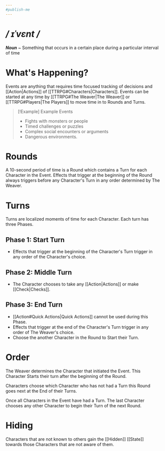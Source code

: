 ```yaml
---
#publish-me
---
```

# */ ɪˈvɛnt /*
***Noun*** ~ Something that occurs in a certain place during a particular interval of time
# What's Happening?
Events are anything that requires time focused tracking of decisions and [[Action|Actions]] of [[TTRPG#Characters|Characters]]. Events can be started at any time by [[TTRPG#The Weaver|The Weaver]] or [[TTRPG#Players|The Players]] to move time in to Rounds and Turns.
>[!Example] Example Events
>- Fights with monsters or people
>- Timed challenges or puzzles
>- Complex social encounters or arguments
>- Dangerous environments.
# Rounds
A 10-second period of time is a Round which contains a Turn for each Character in the Event.
Effects that trigger at the beginning of the Round always triggers before any Character's Turn in any order determined by The Weaver.
# Turns
Turns are localized moments of time for each Character. Each turn has three Phases.
## Phase 1: Start Turn
- Effects that trigger at the beginning of the Character's Turn trigger in any order of the Character's choice.
## Phase 2: Middle Turn
- The Character chooses to take any [[Action|Actions]] or make [[Check|Checks]].
## Phase 3: End Turn
- [[Action#Quick Actions|Quick Actions]] cannot be used during this Phase.
- Effects that trigger at the end of the Character's Turn trigger in any order of The Weaver's choice.
- Choose the another Character in the Round to Start their Turn.
# Order
The Weaver determines the Character that initiated the Event. This Character Starts their turn after the beginning of the Round.

Characters choose which Character who has not had a Turn this Round goes next at the End of their Turns. 

Once all Characters in the Event have had a Turn. The last Character chooses any other Character to begin their Turn of the next Round.
# Hiding
Characters that are not known to others gain the [[Hidden]] [[State]] towards those Characters that are not aware of them.